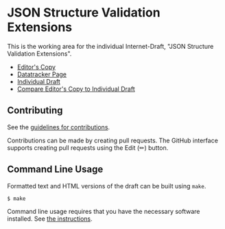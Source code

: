 <!-- regenerate: on (set to off if you edit this file) -->

# JSON Structure Validation Extensions

This is the working area for the individual Internet-Draft, "JSON Structure Validation Extensions".

* [Editor's Copy](https://json-structure.github.io/validation/#go.draft-vasters-json-structure-validation.html)
* [Datatracker Page](https://datatracker.ietf.org/doc/draft-vasters-json-structure-validation)
* [Individual Draft](https://datatracker.ietf.org/doc/html/draft-vasters-json-structure-validation)
* [Compare Editor's Copy to Individual Draft](https://json-structure.github.io/validation/#go.draft-vasters-json-structure-validation.diff)


## Contributing

See the
[guidelines for contributions](https://github.com/json-structure/validation/blob/main/CONTRIBUTING.md).

Contributions can be made by creating pull requests.
The GitHub interface supports creating pull requests using the Edit (✏) button.


## Command Line Usage

Formatted text and HTML versions of the draft can be built using `make`.

```sh
$ make
```

Command line usage requires that you have the necessary software installed.  See
[the instructions](https://github.com/martinthomson/i-d-template/blob/main/doc/SETUP.md).

